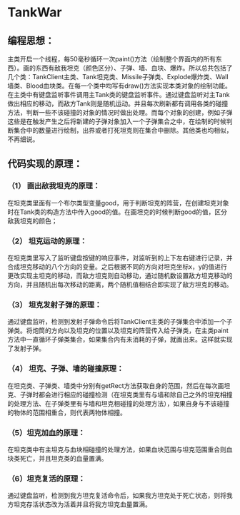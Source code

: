 # TankWar

## 编程思想：
主类开启一个线程，每50毫秒循环一次paint()方法（绘制整个界面内的所有东西）。画的东西有敌我坦克（颜色区分）、子弹、墙、血块、爆炸。所以总共包括了几个类：TankClient主类、Tank坦克类、Missile子弹类、Explode爆炸类、Wall墙类、Blood血块类。在每一个类中均写有draw()方法实现本类对象的绘制功能。在主类中有键盘监听事件调用主Tank类的键盘监听事件。通过键盘监听对主Tank做出相应的移动，而敌方Tank则是随机运动。并且每次刷新都有调用各类的碰撞方法，判断一些不该碰撞的对象的情况时做出处理。而每个对象的创建，例如子弹这些是在触发产生之后将新建的子弹对象加入一个子弹集合之中，在绘制的时候判断集合中的数量进行绘制，出界或者打死坦克则在集合中删除。其他类也均相似，不再细说。
## 代码实现的原理：
### （1） 画出敌我坦克的原理：
在坦克类里面有一个布尔类型变量good，用于判断坦克的阵营，在创建坦克对象时在Tank类的构造方法中传入good的值。在画坦克的时候判断good的值，区分敌我坦克的颜色；
### （2） 坦克运动的原理：
在坦克类里写入了监听键盘按键的响应事件，对监听到的上下左右键进行记录，并合成坦克移动的八个方向的变量。之后根据不同的方向对坦克坐标x，y的值进行更改实现主坦克的移动，而敌方坦克则自动移动，通过随机数设置敌方坦克移动的方向，并且随机出每次移动的距离，两个随机值相结合即实现了敌方坦克的移动。
### （3） 坦克发射子弹的原理：
通过键盘监听，检测到发射子弹命令后将TankClient主类的子弹集合中添加一个子弹类。将炮筒的方向以及坦克的位置以及坦克的阵营传入给子弹类，在主类paint方法中一直循环子弹类集合，如果集合内有未消耗的子弹，就画出来。这样就实现了发射子弹。
### （4） 坦克、子弹、墙的碰撞原理：
在坦克类、子弹类、墙类中分别有getRect方法获取自身的范围，然后在每次画坦克、子弹时都会进行相应的碰撞检测（在坦克类里有与墙和除自己之外的坦克相撞的处理方法、在子弹类里有与墙和坦克相碰撞的处理方法），如果自身与不该碰撞的物体的范围相重合，则代表两物体相撞。
### （5）坦克加血的原理：
在坦克类中有主坦克与血块相碰撞的处理方法，如果血块范围与坦克范围重合则血块类死亡，并且坦克类的血量置满。
### （6）坦克复活的原理：
通过键盘监听，检测到我方坦克复活命令后，如果我方坦克处于死亡状态，则将我方坦克存活状态改为活着并且将我方坦克血量置满。
